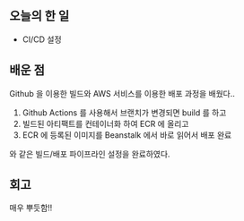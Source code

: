 ## 오늘의 한 일

- CI/CD 설정

## 배운 점

Github 을 이용한 빌드와 AWS 서비스를 이용한 배포 과정을 배웠다..

1. Github Actions 를 사용해서 브랜치가 변경되면 build 를 하고
2. 빌드된 아티팩트를 컨테이너화 하여 ECR 에 올리고
3. ECR 에 등록된 이미지를 Beanstalk 에서 바로 읽어서 배포 완료

와 같은 빌드/배포 파이프라인 설정을 완료하였다.

## 회고

매우 뿌듯함!!
